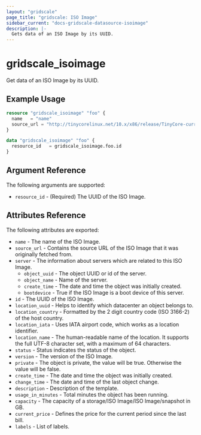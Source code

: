 ```yaml
---
layout: "gridscale"
page_title: "gridscale: ISO Image"
sidebar_current: "docs-gridscale-datasource-isoimage"
description: |-
  Gets data of an ISO Image by its UUID.
---
```


# gridscale_isoimage

Get data of an ISO Image by its UUID.

## Example Usage

```terraform
resource "gridscale_isoimage" "foo" {
  name   = "name"
  source_url = "http://tinycorelinux.net/10.x/x86/release/TinyCore-current.iso"
}

data "gridscale_isoimage" "foo" {
  resource_id   = gridscale_isoimage.foo.id
}
```

## Argument Reference

The following arguments are supported:

* `resource_id` - (Required) The UUID of the ISO Image.

## Attributes Reference

The following attributes are exported:

* `name` - The name of the ISO Image.
* `source_url` - Contains the source URL of the ISO Image that it was originally fetched from.
* `server` - The information about servers which are related to this ISO Image.
  * `object_uuid` - The object UUID or id of the server.
  * `object_name` - Name of the server.
  * `create_time` - The date and time the object was initially created.
  * `bootdevice` - True if the ISO Image is a boot device of this server.
* `id` - The UUID of the ISO Image.
* `location_uuid` - Helps to identify which datacenter an object belongs to.
* `location_country` - Formatted by the 2 digit country code (ISO 3166-2) of the host country.
* `location_iata` - Uses IATA airport code, which works as a location identifier.
* `location_name` - The human-readable name of the location. It supports the full UTF-8 character set, with a maximum of 64 characters.
* `status` - Status indicates the status of the object.
* `version` - The version of the ISO Image.
* `private` - The object is private, the value will be true. Otherwise the value will be false.
* `create_time` - The date and time the object was initially created.
* `change_time` - The date and time of the last object change.
* `description` - Description of the template.
* `usage_in_minutes` - Total minutes the object has been running.
* `capacity` - The capacity of a storage/ISO Image/ISO Image/snapshot in GB.
* `current_price` - Defines the price for the current period since the last bill.
* `labels` - List of labels.
